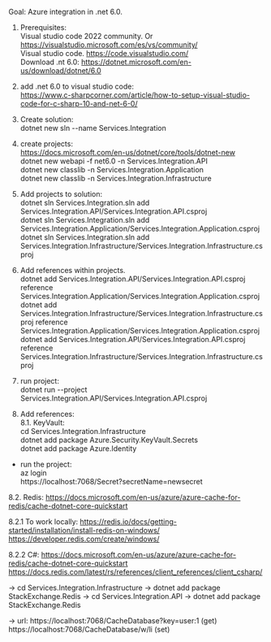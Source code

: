 Goal: Azure integration in .net 6.0.  
  
1. Prerequisites:  
Visual studio code 2022 community. Or  https://visualstudio.microsoft.com/es/vs/community/  
Visual studio code.  https://code.visualstudio.com/  
Download .nt 6.0: https://dotnet.microsoft.com/en-us/download/dotnet/6.0  
  
2. add .net 6.0 to visual studio code:  
https://www.c-sharpcorner.com/article/how-to-setup-visual-studio-code-for-c-sharp-10-and-net-6-0/  
  
3. Create solution:  
dotnet new sln --name Services.Integration  
  
4. create projects:  
https://docs.microsoft.com/en-us/dotnet/core/tools/dotnet-new  
dotnet new webapi -f net6.0 -n Services.Integration.API  
dotnet new classlib -n Services.Integration.Application  
dotnet new classlib -n Services.Integration.Infrastructure  
  
  
5. Add projects to solution:  
dotnet sln Services.Integration.sln add Services.Integration.API/Services.Integration.API.csproj  
dotnet sln Services.Integration.sln add Services.Integration.Application/Services.Integration.Application.csproj  
dotnet sln Services.Integration.sln add Services.Integration.Infrastructure/Services.Integration.Infrastructure.csproj  
  
6. Add references within projects.  
dotnet add Services.Integration.API/Services.Integration.API.csproj reference Services.Integration.Application/Services.Integration.Application.csproj  
dotnet add Services.Integration.Infrastructure/Services.Integration.Infrastructure.csproj reference Services.Integration.Application/Services.Integration.Application.csproj  
dotnet add Services.Integration.API/Services.Integration.API.csproj reference Services.Integration.Infrastructure/Services.Integration.Infrastructure.csproj  
  
7. run project:  
dotnet run --project Services.Integration.API/Services.Integration.API.csproj  
  
8. Add references:  
8.1. KeyVault:  
cd Services.Integration.Infrastructure  
dotnet add package Azure.Security.KeyVault.Secrets  
dotnet add package Azure.Identity  
  
- run the project:  
az login  
https://localhost:7068/Secret?secretName=newsecret  

8.2. Redis:
https://docs.microsoft.com/en-us/azure/azure-cache-for-redis/cache-dotnet-core-quickstart

8.2.1 To work locally:
https://redis.io/docs/getting-started/installation/install-redis-on-windows/
https://developer.redis.com/create/windows/

8.2.2 C#:
https://docs.microsoft.com/en-us/azure/azure-cache-for-redis/cache-dotnet-core-quickstart
https://docs.redis.com/latest/rs/references/client_references/client_csharp/

-> cd Services.Integration.Infrastructure
-> dotnet add package StackExchange.Redis
-> cd Services.Integration.API
-> dotnet add package StackExchange.Redis

-> url:
https://localhost:7068/CacheDatabase?key=user:1  (get)
https://localhost:7068/CacheDatabase/w/li   (set)


